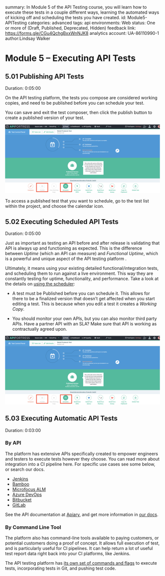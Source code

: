 <!-- Copy this file into tools/site/coursenameFolder & start editing -->

summary: In Module 5 of the API Testing course, you will learn how to execute these tests in a couple different ways, learning the automated ways of kicking off and scheduling the tests you have created.
id: Module5-APITesting
categories: advanced
tags: api
environments: Web
status: One or more of (Draft, Published, Deprecated, Hidden)
feedback link: https://forms.gle/CGu4QchgBxxWnNJK8
analytics account: UA-86110990-1
author:Lindsay Walker
<!-- ------------------------ -->
# Module 5 – Executing API Tests

<!-- ------------------------ -->
## 5.01 Publishing API Tests
Duration: 0:05:00

On the API testing platform, the tests you compose are considered working copies, and need to be published before you can schedule your test.

You can save and exit the test composer, then click the publish button to create a published version of your test.

<img src="assets/API3.05C.png" alt="Publish and Schedule" width="850"/>

To access a published test that you want to schedule, go to the test list within the project, and choose the calendar icon.




<!-- ------------------------ -->
## 5.02 Executing Scheduled API Tests
Duration: 0:05:00

Just as important as testing an API before and after release is validating that API is always up and functioning as expected. This is the difference between _Uptime_ (which an API can measure) and _Functional Uptime_, which is a powerful and unique aspect of the API testing platform .

Ultimately, it means using your existing detailed functional/integration tests, and scheduling them to run against a live environment. This way they are constantly testing for uptime, functionality, and performance. Take a look at the details on [using the scheduler](https://docs.saucelabs.com/api-testing/quick-start/schedule-a-test):

* A test must be Published before you can schedule it. This allows for there to be a finalized version that doesn’t get affected when you start editing a test. This is because when you edit a test it creates a _Working Copy_.

* You should monitor your own APIs, but you can also monitor third party APIs. Have a partner API with an SLA? Make sure that API is working as contractually agreed upon.

<img src="assets/API3.05C.png" alt="Publish and Schedule" width="850"/>

<!-- ------------------------ -->
## 5.03 Executing Automatic API Tests
Duration: 0:03:00


### By API

The platform has extensive APIs specifically created to empower engineers and testers to execute tests however they choose. You can read more about integration into a CI pipeline here. For specific use cases see some below, or search our docs.

- [Jenkins](https://docs.saucelabs.com/api-testing/ci/jenkins/using-the-api)
- [Bamboo](https://docs.saucelabs.com/api-testing/ci/connecting-with-bamboo)
- [Microfocus ALM](https://docs.saucelabs.com/api-testing/ci/micro-focus-alm-integration)
- [Azure DevOps](https://docs.saucelabs.com/api-testing/ci/azure-devops)
- [Bitbucket](https://docs.saucelabs.com/api-testing/ci/bitbucket)
- [GitLab](https://docs.saucelabs.com/api-testing/ci/gitlab)


See the API documentation at [Apiary](https://apifortressv3.docs.apiary.io/#reference/0/tests/basic-run), and get more information in [our docs](https://docs.saucelabs.com/api-testing).

### By Command Line Tool

The platform also has command-line tools available to paying customers, or potential customers doing a proof of concept. It allows full execution of test, and is particularly useful for CI pipelines. It can help return a lot of useful test report data right back into your CI platforms, like Jenkins.

The API testing platform has [its own set of commands and flags](https://docs.saucelabs.com/api-testing/ci/apif-auto/index.html) to execute tests, incorporating tests in Git, and pushing test code.
